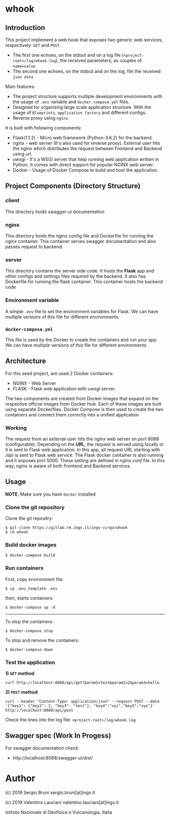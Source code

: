# whook

## Introduction
This project implement a web hook that exposes two generic web services, respectively: `GET` and `POST`.
- The first one echoes, on the stdout and on a log file (`<project-root>/log/whook.log`), the received parameters, as couples of `name=value`
- The second one echoes, on the stdout and on the log, file the received `json data`

Main features:
- The project structure supports multiple development environments with the usage of `.env` variable and `docker.compose.yml` files.
- Designed for organizing large scale application structure. With the usage of `Blueprints`, `application factory` and different configs.
- Reverse proxy using `nginx`.

It is built with following components:

- Flask(1.1.2) - Micro web framework (Python-3.6.2) for the backend.
- nginx - web server (It's also used for reverse proxy). External user hits the nginx which distributes the request between Frontend and Backend using url.
- uwsgi - It's a WSGI server that help running web application written in Python. It comes with direct support for popular NGINX web server.
- Docker - Usage of Docker Compose to build and host the application.


## Project Components (Directory Structure)
### client
This directory holds swagger-ui documentation

### nginx
This directory holds the nginx config file and Dockerfile for running the nginx container. This container serves swagger documentation and also passes request to backend.

### server
This directory contains the server side code. It hosts the **Flask** app and other configs and settings files required by the backend. It also has Dockerfile for running the flask container. This container hosts the backend code

### Environment variable
A simple `.env` file to set the environment variables for Flask. We can have multiple versions of this file for different environments.

### `docker-compose.yml`
This file is used by the Docker to create the containers and run your app. We can have multiple versions of this file for different environments.

## Architecture
For this seed project, are used 2 Docker containers:

- NGINX - Web Server
- FLASK - Flask web application with *uwsgi* server.

The two components are created from Docker images that expand on the respective official images from Docker Hub. Each of these images are built using separate Dockerfiles. Docker Compose is then used to create the two containers and connect them correctly into a unified application

### Working
The request from an external user hits the *nginx* web server on port 8088 (configurable). Depending on the **URL**, the request is served using locally or it is sent to Flask web application. In this app, all request URL starting with */api* is sent to Flask web service. The Flask docker container is also running and it exposes port 5000. These setting are defined in *nginx.conf* file. In this way, nginx is aware of both Frontend and Backend services. 

## Usage
**NOTE**: Make sure you have `docker` installed

### Clone the git repository 
Clone the git repositry:
```
$ git clone https://gitlab.rm.ingv.it/ingv-virgo/whook
$ cd whook
```

### Build docker images
```
$ docker-compose build
```

### Run containers
First, copy environment file:
```
$ cp .env_template .env
```

then, starts containers:
```
$ docker-compose up -d
```
---
To stop the containers:
```
$ docker-compose stop
```

To stop and remove the containers:
```
$ docker-compose down
```


### Test the application
**1) `GET` method**
```
curl http://localhost:8088/api/get?param1=test&param2=2&param3=hello
```

**2) `POST` method**
```
curl --header "Content-Type: application/json" --request POST --data '{"key1": {"key2": 1, "key3": "test"}, "key4":"xyz","key5":"xyz"}' http://localhost:8088/api/post
```

Check the lines into the log file: `<project-root>/log/whook.log`

## Swagger spec (Work In Progess)
For swagger documentation check:
- http://localhost:8088/swagger-ui/dist/


# Author
(c) 2019 Sergio Bruni sergio.bruni[at]ingv.it

(c) 2019 Valentino Lauciani valentino.lauciani[at]ingv.it

Istituto Nazionale di Geofisica e Vulcanologia, Italia
